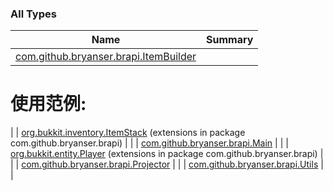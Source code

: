 

### All Types

| Name | Summary |
|---|---|
| [com.github.bryanser.brapi.ItemBuilder](../com.github.bryanser.brapi/-item-builder/index.md) |

# 使用范例:

 |
| [org.bukkit.inventory.ItemStack](../com.github.bryanser.brapi/org.bukkit.inventory.-item-stack/index.md) (extensions in package com.github.bryanser.brapi) |  |
| [com.github.bryanser.brapi.Main](../com.github.bryanser.brapi/-main/index.md) |  |
| [org.bukkit.entity.Player](../com.github.bryanser.brapi/org.bukkit.entity.-player/index.md) (extensions in package com.github.bryanser.brapi) |  |
| [com.github.bryanser.brapi.Projector](../com.github.bryanser.brapi/-projector.md) |  |
| [com.github.bryanser.brapi.Utils](../com.github.bryanser.brapi/-utils/index.md) |  |
